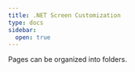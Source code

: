 ```yaml
---
title: .NET Screen Customization
type: docs
sidebar:
  open: true
---
```


Pages can be organized into folders.

